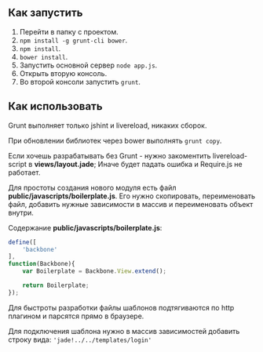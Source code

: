 ## Как запустить

1. Перейти в папку с проектом.
2. `npm install -g grunt-cli bower`.
2. `npm install`.
3. `bower install`.
4. Запустить основной сервер `node app.js`.
5. Открыть вторую консоль.
6. Во второй консоли запустить `grunt`.

## Как использовать

Grunt выполняет только jshint и livereload, никаких сборок.

При обновлении библиотек через bower выполнять `grunt copy`.

Если хочешь разрабатывать без Grunt - нужно закоментить livereload-script в **views/layout.jade**; Иначе будет падать ошибка и Require.js не работает.

Для простоты создания нового модуля есть файл **public/javascripts/boilerplate.js**. Его нужно скопировать, переименовать файл, добавить нужные зависимости в массив и переименовать объект внутри.

Содержание **public/javascripts/boilerplate.js**:

```javascript
define([
    'backbone'
],
function(Backbone){
    var Boilerplate = Backbone.View.extend();

    return Boilerplate;
});
```

Для быстроты разработки файлы шаблонов подтягиваются по http плагином и парсятся прямо в браузере.

Для подключения шаблона нужно в массив зависимостей добавить строку вида: `'jade!../../templates/login'`
